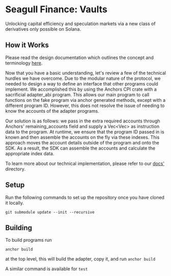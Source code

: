 # Seagull Finance: Vaults
Unlocking capital efficiency and speculation markets via a new class of derivatives only possible on Solana.

## How it Works
Please read the design documentation which outlines the concept and terminology [here](https://github.com/Chasewhip8/Vaults/blob/master/docs/concept.md).

Now that you have a basic understanding, let's review a few of the technical hurdles we have overcome. Due to the modular nature of the protocol, we needed to design a way to define an interface that other programs could implement. We accomplished this by using the Anchors CPI crate with a sacrificial adapter_abi program. This allows our main program to call functions on the fake program via anchor generated methods, except with a different program ID. However, this does not resolve the issue of needing to know the accounts of the adapter programs.

Our solution is as follows: we pass in the extra required accounts through Anchors' remaining_accounts field and supply a Vec<Vec<u8>> as instruction data to the program. At runtime, we ensure that the program ID passed in is known and then assemble the accounts on the fly via these indexes. This approach moves the account details outside of the program and onto the SDK. As a result, the SDK can assemble the accounts and calculate the appropriate index data.

To learn more about our technical implementation, please refer to our [docs'](https://github.com/Chasewhip8/Vaults/tree/master/docs) directory.

## Setup
Run the following commands to set up the repository once you have cloned it locally.
```
git submodule update --init --recursive
```

## Building
To build programs run
```
anchor build
```
at the top level, this will build the adapter, copy it, and run `anchor build`

A similar command is available for `test`

